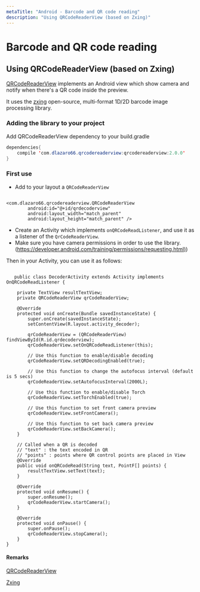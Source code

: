```yaml
---
metaTitle: "Android - Barcode and QR code reading"
description: "Using QRCodeReaderView (based on Zxing)"
---
```


# Barcode and QR code reading



## Using QRCodeReaderView (based on Zxing)


[QRCodeReaderView](https://github.com/dlazaro66/QRCodeReaderView) implements an Android view which show camera and notify when there's a QR code inside the preview.

It uses the [zxing](https://github.com/zxing/zxing) open-source, multi-format 1D/2D barcode image processing library.

### Adding the library to your project

Add QRCodeReaderView dependency to your build.gradle

```java
dependencies{
    compile 'com.dlazaro66.qrcodereaderview:qrcodereaderview:2.0.0'
}

```

### First use

- Add to your layout a `QRCodeReaderView`

```

<com.dlazaro66.qrcodereaderview.QRCodeReaderView
        android:id="@+id/qrdecoderview"
        android:layout_width="match_parent"
        android:layout_height="match_parent" />

```


- Create an Activity which implements `onQRCodeReadListener`, and use it as a listener of the `QrCodeReaderView`.
- Make sure you have camera permissions in order to use the library. ([https://developer.android.com/training/permissions/requesting.html)](https://developer.android.com/training/permissions/requesting.html))

Then in your Activity, you can use it as follows:

```

   public class DecoderActivity extends Activity implements OnQRCodeReadListener {

    private TextView resultTextView;
    private QRCodeReaderView qrCodeReaderView;

    @Override
    protected void onCreate(Bundle savedInstanceState) {
        super.onCreate(savedInstanceState);
        setContentView(R.layout.activity_decoder);

        qrCodeReaderView = (QRCodeReaderView) findViewById(R.id.qrdecoderview);
        qrCodeReaderView.setOnQRCodeReadListener(this);

        // Use this function to enable/disable decoding
        qrCodeReaderView.setQRDecodingEnabled(true);

        // Use this function to change the autofocus interval (default is 5 secs)
        qrCodeReaderView.setAutofocusInterval(2000L);

        // Use this function to enable/disable Torch
        qrCodeReaderView.setTorchEnabled(true);

        // Use this function to set front camera preview
        qrCodeReaderView.setFrontCamera();

        // Use this function to set back camera preview
        qrCodeReaderView.setBackCamera();
    }

    // Called when a QR is decoded
    // "text" : the text encoded in QR
    // "points" : points where QR control points are placed in View
    @Override
    public void onQRCodeRead(String text, PointF[] points) {
        resultTextView.setText(text);
    }

    @Override
    protected void onResume() {
        super.onResume();
        qrCodeReaderView.startCamera();
    }

    @Override
    protected void onPause() {
        super.onPause();
        qrCodeReaderView.stopCamera();
    }
}

```



#### Remarks


[QRCodeReaderView](https://github.com/dlazaro66/QRCodeReaderView)

[Zxing](https://github.com/zxing/zxing)

